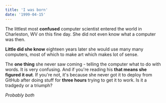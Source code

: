 ```yaml
---
title: 'I was born'
date: '1999-04-15'
---
```


The littlest most **confused** computer scientist entered the world in Charleston, WV on this fine day.  She did not even know what a computer was then.

**Little did she know** eighteen years later she would use many many computers, most of which to make art which makes lot of sense.

The **one thing** she never saw coming - telling the computer what to do with words.  It is very confusing.  And if you're reading his **that means she figured it out**.  If you're not, it's because she never got it to deploy from GitHub after doing stuff for **three hours** trying to get it to work.  Is it a tradgedy or a triumph?

*Probably both*